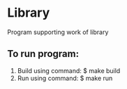 # Library
Program supporting work of library

## To run program:
1. Build using command: $ make build
2. Run using command: $ make run
